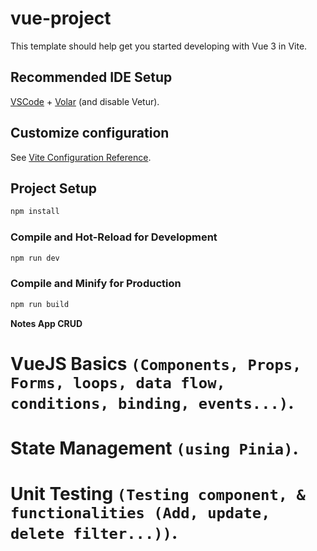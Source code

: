# vue-project

This template should help get you started developing with Vue 3 in Vite.

## Recommended IDE Setup

[VSCode](https://code.visualstudio.com/) + [Volar](https://marketplace.visualstudio.com/items?itemName=Vue.volar) (and disable Vetur).

## Customize configuration

See [Vite Configuration Reference](https://vite.dev/config/).

## Project Setup

```sh
npm install
```

### Compile and Hot-Reload for Development

```sh
npm run dev
```

### Compile and Minify for Production

```sh
npm run build
```


**Notes App CRUD**
# VueJS Basics `(Components, Props, Forms, loops, data flow, conditions, binding, events...)`.
# State Management `(using Pinia)`.
# Unit Testing `(Testing component, & functionalities (Add, update, delete filter...))`.